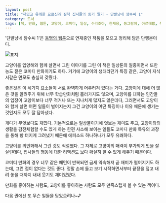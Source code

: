 ```yaml
---
layout: post
title: "재밌고 유쾌한 묘르신과 질척 집사들의 동거 일기 - 단발냥네 깜수씨 1"
category: 도서
tags: [책, 만화, 웹툰, 고양이, 코미디, 일상, 수리조아, 한재웅, 동그람이, 아르테팝, 북이십일, 서평]
---
```


'단발냥네 깜수씨 1'은
[동명의 웹툰](https://post.naver.com/my/series/detail.nhn?seriesNo=435912&memberNo=38419283)으로 연재중인 작품을 모으고 정리해 담은 단행본이다.

![표지](https://lh3.googleusercontent.com/HoHV-JLRFGmPt3uNIXgKCu3VME1RBEIfH-isShjrh5DIhllRpbfyRuP5Om-8wDWjJglHMx8ubsXUTA=s480)

고양이를 입양해와 함께 살면서 그린 이야기를 그린 이 책은
일상툰의 일종이면서
또한 농도 짙은 코미디 만화이기도 하다.
거기에 고양이의 생태라던가 특징 같은, 고양이 지식서같은 면모도 충실히 갖췄다.

좋은것은 이 세가지 요소들이 서로 완벽하게 어우러져 있다는 거다.
고양이에 대해 더 많은 것을 알려주기 위해
너무 학습만화처럼 흘러가지도 않으며,
고양이를 대하는 인간들의 입장이 고양이보다 너무 적거나 또는 지나치게 많지도 않은데다,
그러면서도 고양이와 함께 살면 어떤 일들이 벌어지는지
그건 고양이의 어떤 특징이나 이유 때문에 생기는 것인지도 모두 잘 담아냈다.

게다가 무엇보다도 재밌다.
기본적으로는 일상물이기에 엿보는 재미도 주고,
고양이와의 생활을 감전체험할 수도 있게 하는 한편
사소해 보이는 일들도 코미디 만화 특유의 과장을 통해 빵 터지게 그려냈기 때문에
에피소드 하나하나가 모두 유쾌하다.

고양이를 의인화해서 그린 것도 적절했다.
그 자체로 고양이의 매력이 부가되게 맛을 잘 살린데다,
집사들의 행동에 대한 리액션도 보다 확실히 알 수 있게 해주기 때문이다.

코미디 만화의 경우 너무 같은 패턴이 반복되면 금세 익숙해져 곧 재미가 떨어지기도 하는데,
그런 점이 없다는 것도 좋다.
정말 손에 들고 보기 시작하면서부터 끝장을 덮고 내려 놓을 때까지
내내 웃기도 재미있었다.

만화를 좋아하는 사람도,
고양이를 좋아하는 사람도
모두 만족스럽게 볼 수 있는 책이다.

다음 권에선 또 무슨 일들을 담았으려나~♪
